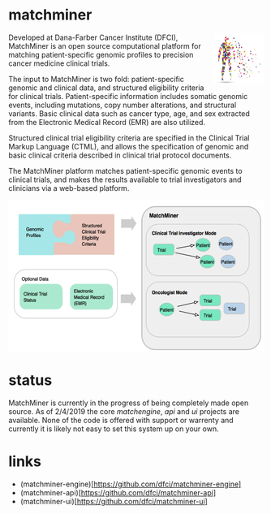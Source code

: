 # matchminer
<img src="mman.png"
     alt="MatchMiner man"
     height="100px"
     style="float:right"
/>


Developed at Dana-Farber Cancer Institute (DFCI), MatchMiner is an open source computational platform for matching patient-specific genomic profiles to precision cancer medicine clinical trials.

The input to MatchMiner is two fold: patient-specific genomic and clinical data, and structured eligibility criteria for clinical trials. Patient-specific information includes somatic genomic events, including mutations, copy number alterations, and structural variants. Basic clinical data such as cancer type, age, and sex extracted from the Electronic Medical Record (EMR) are also utilized.

Structured clinical trial eligibility criteria are specified in the Clinical Trial Markup Language (CTML), and allows the specification of genomic and basic clinical criteria described in clinical trial protocol documents.

The MatchMiner platform matches patient-specific genomic events to clinical trials, and makes the results available to trial investigators and clinicians via a web-based platform.

<img src="mm_fig.png"
     alt="MatchMiner modes"
     height="300px"
     align="center"
/>

# status
MatchMiner is currently in the progress of being completely made open source. As of 2/4/2019 the core *matchengine*, *api* and *ui* projects are available. None of the code is offered with support or warrenty and currently it is likely not easy to set this system up on your own.

# links
* (matchminer-engine)[https://github.com/dfci/matchminer-engine]
* (matchminer-api)[https://github.com/dfci/matchminer-api]
* (matchminer-ui)[https://github.com/dfci/matchminer-ui]
